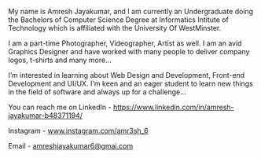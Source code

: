 My name is Amresh Jayakumar, and I am currently an
Undergraduate doing the Bachelors of Computer Science
Degree at Informatics Intitute of Technology which is
affiliated with the University Of WestMinster.

I am a part-time Photographer, Videographer, Artist
as well. I am an avid Graphics Designer and have worked
with many people to deliver company logos, t-shirts and many more...

I’m interested in learning about Web Design and Development,
Front-end Development and UI/UX.  I'm keen and an eager
student to learn new things in the field of software and
always up for a challenge... 

You can reach me on
LinkedIn - https://www.linkedin.com/in/amresh-jayakumar-b48371194/

Instagram - www.instagram.com/amr3sh_6

Email - amreshjayakumar6@gmai.com

<!---
amr3sh/amr3sh is a ✨ special ✨ repository because its `README.md` (this file) appears on your GitHub profile.
You can click the Preview link to take a look at your changes.
--->
